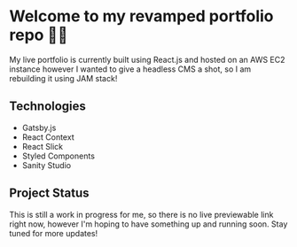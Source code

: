 # Welcome to my revamped portfolio repo 👋🏻

My live portfolio is currently built using React.js and hosted on an AWS EC2 instance
however I wanted to give a headless CMS a shot, so I am rebuilding it using JAM stack!

## Technologies

- Gatsby.js
- React Context
- React Slick
- Styled Components
- Sanity Studio

## Project Status

This is still a work in progress for me, so there is no live previewable link right
now, however I'm hoping to have something up and running soon.  Stay tuned for more
updates!
